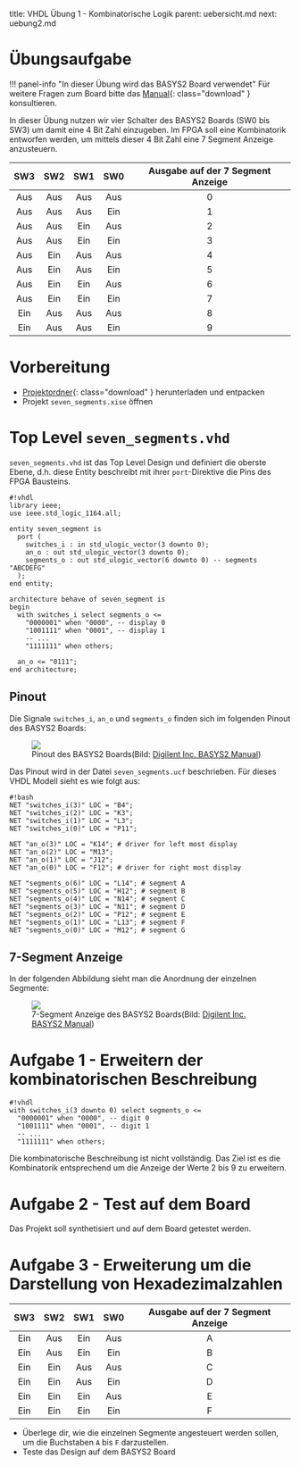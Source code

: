 title: VHDL Übung 1 - Kombinatorische Logik
parent: uebersicht.md
next: uebung2.md

# Übungsaufgabe

!!! panel-info "In dieser Übung wird das BASYS2 Board verwendet"
    Für weitere Fragen zum Board bitte das [Manual]({filename}basys2_manual.pdf){: class="download" } konsultieren.

In dieser Übung nutzen wir vier Schalter des BASYS2 Boards (SW0 bis SW3) um damit eine 4 Bit Zahl einzugeben. Im FPGA
soll eine Kombinatorik entworfen werden, um mittels dieser 4 Bit Zahl eine 7 Segment Anzeige anzusteuern.

SW3|SW2|SW1|SW0|Ausgabe auf der 7 Segment Anzeige
:-:|:-:|:-:|:-:|:-:
Aus|Aus|Aus|Aus|0
Aus|Aus|Aus|Ein|1
Aus|Aus|Ein|Aus|2
Aus|Aus|Ein|Ein|3
Aus|Ein|Aus|Aus|4
Aus|Ein|Aus|Ein|5
Aus|Ein|Ein|Aus|6
Aus|Ein|Ein|Ein|7
Ein|Aus|Aus|Aus|8
Ein|Aus|Aus|Ein|9

# Vorbereitung 

* [Projektordner]({filename}vhdl_uebung_1.compress){: class="download" } herunterladen und entpacken
* Projekt `seven_segments.xise` öffnen

# Top Level `seven_segments.vhd`

`seven_segments.vhd` ist das Top Level Design und definiert die oberste Ebene, d.h. diese Entity beschreibt mit ihrer
`port`-Direktive die Pins des FPGA Bausteins.

    #!vhdl
    library ieee;
    use ieee.std_logic_1164.all;

    entity seven_segment is
      port (
        switches_i : in std_ulogic_vector(3 downto 0);
        an_o : out std_ulogic_vector(3 downto 0);
        segments_o : out std_ulogic_vector(6 downto 0) -- segments "ABCDEFG"
      );
    end entity;

    architecture behave of seven_segment is
    begin
      with switches_i select segments_o <=
        "0000001" when "0000", -- display 0
        "1001111" when "0001", -- display 1
        -- ...
        "1111111" when others;

      an_o <= "0111";
    end architecture;

## Pinout
Die Signale `switches_i`, `an_o` und `segments_o` finden sich im folgenden Pinout des BASYS2 Boards:
<figure><img src="{filename}basys2_pinout.svg"><figcaption>Pinout des BASYS2 Boards(Bild: <a href="http://www.digilentinc.com/Products/Detail.cfm?NavPath=2,400,790&Prod=BASYS2">Digilent Inc. BASYS2 Manual</a>)</figcaption></figure>

Das Pinout wird in der Datei `seven_segments.ucf` beschrieben. Für dieses VHDL Modell sieht es wie folgt aus:

    #!bash
    NET "switches_i(3)" LOC = "B4";
    NET "switches_i(2)" LOC = "K3";
    NET "switches_i(1)" LOC = "L3";
    NET "switches_i(0)" LOC = "P11";

    NET "an_o(3)" LOC = "K14"; # driver for left most display
    NET "an_o(2)" LOC = "M13";
    NET "an_o(1)" LOC = "J12";
    NET "an_o(0)" LOC = "F12"; # driver for right most display

    NET "segments_o(6)" LOC = "L14"; # segment A
    NET "segments_o(5)" LOC = "H12"; # segment B
    NET "segments_o(4)" LOC = "N14"; # segment C
    NET "segments_o(3)" LOC = "N11"; # segment D
    NET "segments_o(2)" LOC = "P12"; # segment E
    NET "segments_o(1)" LOC = "L13"; # segment F
    NET "segments_o(0)" LOC = "M12"; # segment G

## 7-Segment Anzeige
In der folgenden Abbildung sieht man die Anordnung der einzelnen Segmente:
<figure><img src="{filename}basys2_7segment.svg"><figcaption>7-Segment Anzeige des BASYS2 Boards(Bild: <a href="http://www.digilentinc.com/Products/Detail.cfm?NavPath=2,400,790&Prod=BASYS2">Digilent Inc. BASYS2 Manual</a>)</figcaption></figure>

# Aufgabe 1 - Erweitern der kombinatorischen Beschreibung
    #!vhdl
    with switches_i(3 downto 0) select segments_o <=
      "0000001" when "0000", -- digit 0
      "1001111" when "0001", -- digit 1
      -- ...
      "1111111" when others;

Die kombinatorische Beschreibung ist nicht vollständig. Das Ziel ist es die Kombinatorik entsprechend um die Anzeige der
Werte 2 bis 9 zu erweitern.

# Aufgabe 2 - Test auf dem Board

Das Projekt soll synthetisiert und auf dem Board getestet werden.

# Aufgabe 3 - Erweiterung um die Darstellung von Hexadezimalzahlen

SW3|SW2|SW1|SW0|Ausgabe auf der 7 Segment Anzeige
:-:|:-:|:-:|:-:|:-:
Ein|Aus|Ein|Aus|A
Ein|Aus|Ein|Ein|B
Ein|Ein|Aus|Aus|C
Ein|Ein|Aus|Ein|D
Ein|Ein|Ein|Aus|E
Ein|Ein|Ein|Ein|F

* Überlege dir, wie die einzelnen Segmente angesteuert werden sollen, um die Buchstaben `A` bis `F` darzustellen.
* Teste das Design auf dem BASYS2 Board
